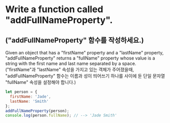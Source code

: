 # Write a function called "addFullNameProperty".  
## ("addFullNameProperty" 함수를 작성하세요.)

Given an object that has a "firstName" property and a "lastName" property, "addFullNameProperty" returns a "fullName" property whose value is a string with the first name and last name separated by a space.
("firstName"과 "lastName" 속성을 가지고 있는 객체가 주어졌을때, "addFullNameProperty" 함수는 이름과 성이 띄어쓰기 하나를 사이에 둔 단일 문자열 "fullName" 속성을 설정해야 합니다.)  

```js
let person = {
  firstName: 'Jade',
  lastName: 'Smith'
};
addFullNameProperty(person);
console.log(person.fullName); // --> 'Jade Smith'
```